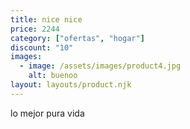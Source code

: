 ```yaml
---
title: nice nice
price: 2244
category: ["ofertas", "hogar"]
discount: "10"
images:
  - image: /assets/images/product4.jpg
    alt: buenoo
layout: layouts/product.njk
---
```

lo mejor pura vida
